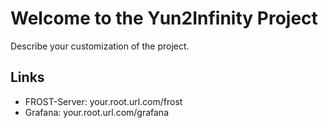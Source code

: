 # Welcome to the Yun2Infinity Project
Describe your customization of the project.
## Links
- FROST-Server: your.root.url.com/frost
- Grafana: your.root.url.com/grafana